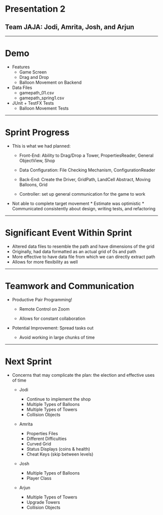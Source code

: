 # Presentation 2
## Team JAJA: Jodi, Amrita, Josh, and Arjun
---
# Demo

* Features
    * Game Screen
    * Drag and Drop
    * Balloon Movement on Backend
* Data Files
    * gamepath_01.csv
    * gamepath_spring1.csv 
* JUnit + TestFX Tests 
    * Balloon Movement Tests 
    
---
# Sprint Progress
   * This is what we had planned: 
   
        * Front-End: Ability to Drag/Drop a Tower, 
        PropertiesReader, General ObjectView, Shop
        
        * Data Configuration: File Checking Mechanism, 
        ConfigurationReader
        
        * Back-End: Create the Driver, GridPath, 
        LandCell Abstract, Moving Balloons, Grid
        
        * Controller: set up general communication for 
        the game to work
        
   * Not able to complete target movement 
    * Estimate was optimistic
    * Communicated consistently about design, writing tests,
    and refactoring 
---           
# Significant Event Within Sprint
   * Altered data files to resemble the path and have dimensions
   of the grid
   * Originally, had data formatted as an actual grid of 0s and path
   * More effective to have data file from which we can directly extract path
   * Allows for more flexibility as well 
---
# Teamwork and Communication
   * Productive Pair Programming! 
   
        * Remote Control on Zoom 
        
        * Allows for constant collaboration
        
   * Potential Improvement: Spread tasks out
   
        * Avoid working in large chunks of time
---
# Next Sprint
   * Concerns that may complicate the plan: the election and effective uses of time
   
        * Jodi
            * Continue to implement the shop
            * Multiple Types of Balloons
            * Multiple Types of Towers 
            * Collision Objects
            
        * Amrita
            * Properties Files
            * Different Difficulties 
            * Curved Grid
            * Status Displays (coins & health)
            * Cheat Keys (skip between levels) 
            
        * Josh
            * Multiple Types of Balloons
            * Player Class
            
        * Arjun
            * Multiple Types of Towers 
            * Upgrade Towers 
            * Collision Objects